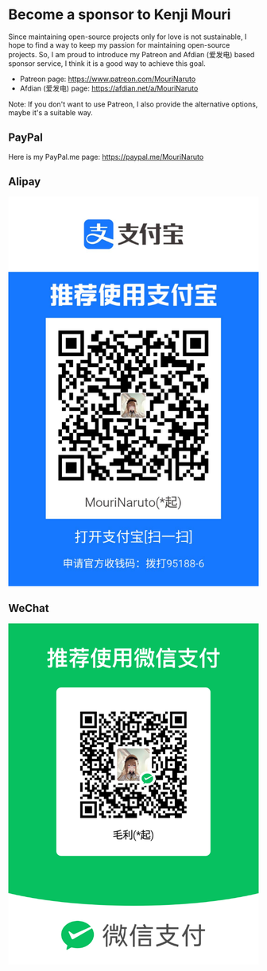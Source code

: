 ﻿# Become a sponsor to Kenji Mouri

Since maintaining open-source projects only for love is not sustainable, I hope
to find a way to keep my passion for maintaining open-source projects. So, I am
proud to introduce my Patreon and Afdian (爱发电) based sponsor service, I think
it is a good way to achieve this goal.

- Patreon page: https://www.patreon.com/MouriNaruto
- Afdian (爱发电) page: https://afdian.net/a/MouriNaruto

Note: If you don't want to use Patreon, I also provide the alternative options, 
maybe it's a suitable way.

## PayPal

Here is my PayPal.me page: https://paypal.me/MouriNaruto

## Alipay

![Alipay QR Code Image](Alipay.jpg)

## WeChat

![WeChat QR Code Image](WeChat.png)
